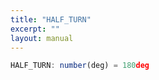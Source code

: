 ```yaml
---
title: "HALF_TURN"
excerpt: ""
layout: manual
---
```






```js
HALF_TURN: number(deg) = 180deg
```



